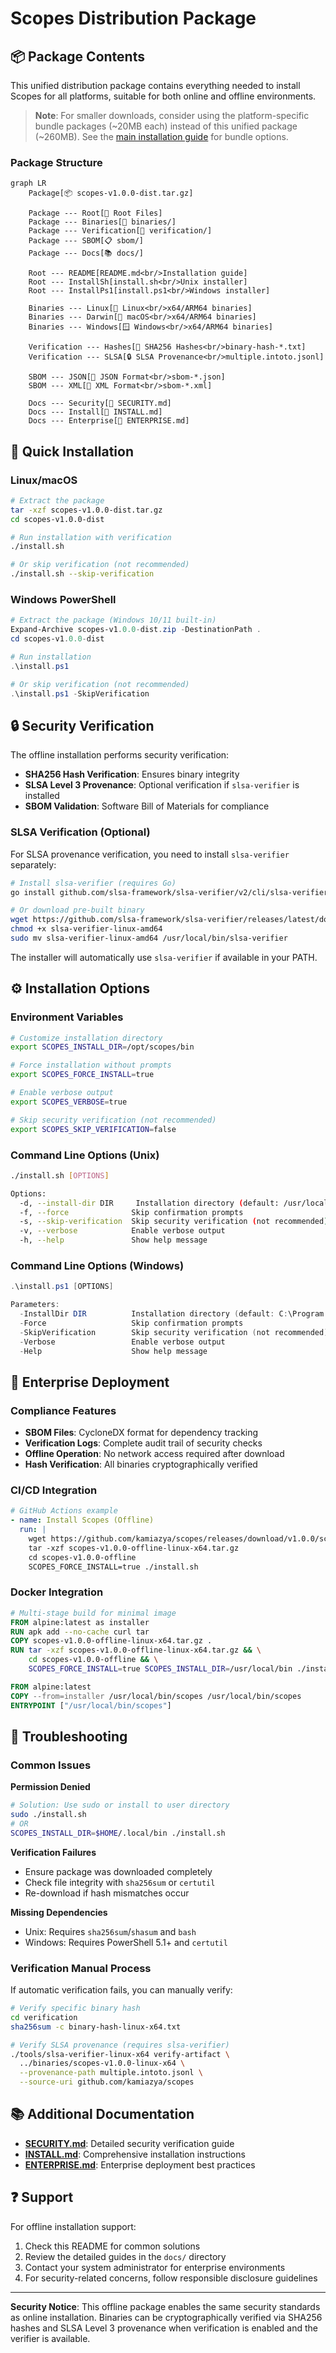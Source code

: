 # Scopes Distribution Package

## 📦 Package Contents

This unified distribution package contains everything needed to install Scopes for all platforms, suitable for both online and offline environments.

> **Note**: For smaller downloads, consider using the platform-specific bundle packages (~20MB each) instead of this unified package (~260MB). See the [main installation guide](../README.md) for bundle options.

### Package Structure

```mermaid
graph LR
    Package[📦 scopes-v1.0.0-dist.tar.gz]
    
    Package --- Root[📄 Root Files]
    Package --- Binaries[💾 binaries/]
    Package --- Verification[🔐 verification/]
    Package --- SBOM[📋 sbom/]
    Package --- Docs[📚 docs/]
    
    Root --- README[README.md<br/>Installation guide]
    Root --- InstallSh[install.sh<br/>Unix installer]
    Root --- InstallPs1[install.ps1<br/>Windows installer]
    
    Binaries --- Linux[🐧 Linux<br/>x64/ARM64 binaries]
    Binaries --- Darwin[🍎 macOS<br/>x64/ARM64 binaries]
    Binaries --- Windows[🪟 Windows<br/>x64/ARM64 binaries]
    
    Verification --- Hashes[📝 SHA256 Hashes<br/>binary-hash-*.txt]
    Verification --- SLSA[🔒 SLSA Provenance<br/>multiple.intoto.jsonl]
    
    SBOM --- JSON[📄 JSON Format<br/>sbom-*.json]
    SBOM --- XML[📄 XML Format<br/>sbom-*.xml]
    
    Docs --- Security[🔐 SECURITY.md]
    Docs --- Install[📖 INSTALL.md]
    Docs --- Enterprise[🏢 ENTERPRISE.md]
```

## 🚀 Quick Installation

### Linux/macOS
```bash
# Extract the package
tar -xzf scopes-v1.0.0-dist.tar.gz
cd scopes-v1.0.0-dist

# Run installation with verification
./install.sh

# Or skip verification (not recommended)
./install.sh --skip-verification
```

### Windows PowerShell
```powershell
# Extract the package (Windows 10/11 built-in)
Expand-Archive scopes-v1.0.0-dist.zip -DestinationPath .
cd scopes-v1.0.0-dist

# Run installation
.\install.ps1

# Or skip verification (not recommended)
.\install.ps1 -SkipVerification
```

## 🔒 Security Verification

The offline installation performs security verification:

- **SHA256 Hash Verification**: Ensures binary integrity
- **SLSA Level 3 Provenance**: Optional verification if `slsa-verifier` is installed
- **SBOM Validation**: Software Bill of Materials for compliance

### SLSA Verification (Optional)

For SLSA provenance verification, you need to install `slsa-verifier` separately:

```bash
# Install slsa-verifier (requires Go)
go install github.com/slsa-framework/slsa-verifier/v2/cli/slsa-verifier@latest

# Or download pre-built binary
wget https://github.com/slsa-framework/slsa-verifier/releases/latest/download/slsa-verifier-linux-amd64
chmod +x slsa-verifier-linux-amd64
sudo mv slsa-verifier-linux-amd64 /usr/local/bin/slsa-verifier
```

The installer will automatically use `slsa-verifier` if available in your PATH.

## ⚙️ Installation Options

### Environment Variables

```bash
# Customize installation directory
export SCOPES_INSTALL_DIR=/opt/scopes/bin

# Force installation without prompts
export SCOPES_FORCE_INSTALL=true

# Enable verbose output
export SCOPES_VERBOSE=true

# Skip security verification (not recommended)
export SCOPES_SKIP_VERIFICATION=false
```

### Command Line Options (Unix)

```bash
./install.sh [OPTIONS]

Options:
  -d, --install-dir DIR     Installation directory (default: /usr/local/bin)
  -f, --force              Skip confirmation prompts
  -s, --skip-verification  Skip security verification (not recommended)
  -v, --verbose            Enable verbose output
  -h, --help               Show help message
```

### Command Line Options (Windows)

```powershell
.\install.ps1 [OPTIONS]

Parameters:
  -InstallDir DIR          Installation directory (default: C:\Program Files\Scopes\bin)
  -Force                   Skip confirmation prompts
  -SkipVerification        Skip security verification (not recommended)
  -Verbose                 Enable verbose output
  -Help                    Show help message
```

## 🏢 Enterprise Deployment

### Compliance Features

- **SBOM Files**: CycloneDX format for dependency tracking
- **Verification Logs**: Complete audit trail of security checks
- **Offline Operation**: No network access required after download
- **Hash Verification**: All binaries cryptographically verified

### CI/CD Integration

```yaml
# GitHub Actions example
- name: Install Scopes (Offline)
  run: |
    wget https://github.com/kamiazya/scopes/releases/download/v1.0.0/scopes-v1.0.0-offline-linux-x64.tar.gz
    tar -xzf scopes-v1.0.0-offline-linux-x64.tar.gz
    cd scopes-v1.0.0-offline
    SCOPES_FORCE_INSTALL=true ./install.sh
```

### Docker Integration

```dockerfile
# Multi-stage build for minimal image
FROM alpine:latest as installer
RUN apk add --no-cache curl tar
COPY scopes-v1.0.0-offline-linux-x64.tar.gz .
RUN tar -xzf scopes-v1.0.0-offline-linux-x64.tar.gz && \
    cd scopes-v1.0.0-offline && \
    SCOPES_FORCE_INSTALL=true SCOPES_INSTALL_DIR=/usr/local/bin ./install.sh

FROM alpine:latest
COPY --from=installer /usr/local/bin/scopes /usr/local/bin/scopes
ENTRYPOINT ["/usr/local/bin/scopes"]
```

## 🔧 Troubleshooting

### Common Issues

**Permission Denied**
```bash
# Solution: Use sudo or install to user directory
sudo ./install.sh
# OR
SCOPES_INSTALL_DIR=$HOME/.local/bin ./install.sh
```

**Verification Failures**
- Ensure package was downloaded completely
- Check file integrity with `sha256sum` or `certutil`
- Re-download if hash mismatches occur

**Missing Dependencies**
- Unix: Requires `sha256sum`/`shasum` and `bash`
- Windows: Requires PowerShell 5.1+ and `certutil`

### Verification Manual Process

If automatic verification fails, you can manually verify:

```bash
# Verify specific binary hash
cd verification
sha256sum -c binary-hash-linux-x64.txt

# Verify SLSA provenance (requires slsa-verifier)
./tools/slsa-verifier-linux-x64 verify-artifact \
  ../binaries/scopes-v1.0.0-linux-x64 \
  --provenance-path multiple.intoto.jsonl \
  --source-uri github.com/kamiazya/scopes
```

## 📚 Additional Documentation

- **[SECURITY.md](docs/SECURITY.md)**: Detailed security verification guide
- **[INSTALL.md](docs/INSTALL.md)**: Comprehensive installation instructions
- **[ENTERPRISE.md](docs/ENTERPRISE.md)**: Enterprise deployment best practices

## ❓ Support

For offline installation support:
1. Check this README for common solutions
2. Review the detailed guides in the `docs/` directory
3. Contact your system administrator for enterprise environments
4. For security-related concerns, follow responsible disclosure guidelines

---

**Security Notice**: This offline package enables the same security standards as online installation. Binaries can be cryptographically verified via SHA256 hashes and SLSA Level 3 provenance when verification is enabled and the verifier is available.
